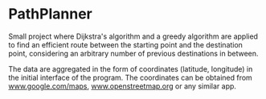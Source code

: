 # PathPlanner
Small project where Dijkstra's algorithm and a greedy algorithm are applied to find an efficient route between the starting point and the destination point, considering an arbitrary number of previous destinations in between.

The data are aggregated in the form of coordinates (latitude, longitude) in the initial interface of the program. The coordinates can be obtained from www.google.com/maps, www.openstreetmap.org or any similar app.
